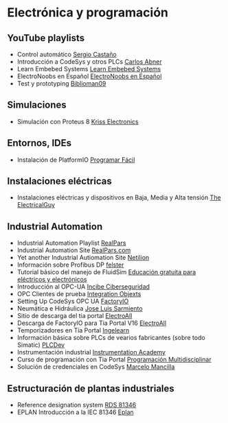 # Electrónica y programación
## YouTube playlists 
* Control automático [Sergio Castaño](https://www.youtube.com/@SergioACGiraldo/playlists)
* Introducción a CodeSys y otros PLCs [Carlos Abner](https://www.youtube.com/@CarlosAbner/playlists)
* Learn Embebed Systems [Learn Embebed Systems](https://www.youtube.com/@LearnEmbeddedSystems/playlists)
* ElectroNoobs en Español [ElectroNoobs en Español](https://www.youtube.com/c/ELECTRONOOBSenEspa%C3%B1ol/playlists)
* Test y prototyping [Biblioman09](https://www.youtube.com/@biblioman09/playlists)
## Simulaciones
* Simulación con Proteus 8 [Kriss Electronics](https://www.youtube.com/watch?v=P5qEspAtW40&t=13s)
## Entornos, IDEs
* Instalación de PlatformIO [Programar Fácil](https://programarfacil.com/blog/arduino-blog/platformio/)
## Instalaciones eléctricas
* Instalaciones eléctricas y dispositivos en Baja, Media y Alta tensión [The ElectricalGuy](https://www.youtube.com/@GauravJ/playlists)
## Industrial Automation
* Industrial Automation Playlist [RealPars](https://www.youtube.com/@realpars/playlists)
* Industrial Automation Site [RealPars.com](https://realpars.com)
* Yet another Industrial Autiomation Site [Netilion](https://netilion.endress.com/blog/)
* Información sobre Profibus DP [felster](https://www.felser.ch/profibus-manual/gsd_dateien.html)
* Tutorial básico del manejo de FluidSim [Educación gratuita para eléctricos y electrónicos](https://www.youtube.com/watch?v=sbkv9evPIkM)
* Introducción al OPC-UA [Incibe Ciberseguridad](https://www.incibe.es/incibe-cert/blog/opc-ua-equilibrio-entre-ciberseguridad-y-rendimiento)
* OPC Clientes de prueba [Integration Objexts](https://integrationobjects.com/sioth/)
* Setting Up CodeSys OPC UA [FactoryIO](https://docs.factoryio.com/tutorials/codesys/setting-up/codesys-opc-ua-sp17/)
* Neumática e Hidráulica [Jose Luis Sarmiento](https://www.youtube.com/@JoseLuisSarmiento/playlists)
* Sitio de descarga del tia portal [ElectroAll](https://www.electroallweb.com/index.php/2020/05/10/como-descargar-tia-portal-v16/)
* Descarga de FactoryIO para Tia Portal V16 [ElectroAll](https://www.electroallweb.com/index.php/2021/11/22/descargar-e-instalar-factory-io-gratis/)
* Temporizadores en Tia Portal [Ingelearn](https://ingelearn.com/temporizadores-en-tia-portal-como-funcionan/)
* Información básica sobre PLCs de vearios fabricantes (sobre todo Simatic) [PLCDev](https://www.plcdev.com/)
* Instrumentación industrial [Instrumentation Academy](https://www.youtube.com/@instrumentationacademy/playlists)
* Curso de programación con Tia Portal [Programación Multidisciplinar](https://www.youtube.com/playlist?list=PLPzFrxDE1SYgRJ5kaU2tCZsCkoFOSS90r)
* Solución de credenciales en CodeSys [Marcelo Mancilla](https://www.youtube.com/watch?v=iBZD0OR8tbQ)
## Estructuración de plantas industriales
* Reference designation system [RDS 81346](https://www.youtube.com/playlist?list=PLgiZBoArEtqGV2au4o70-qMFzj5cKKR5f)
* EPLAN Introducción a la IEC 81346 [Eplan](https://www.youtube.com/watch?v=RPs8XqWLE9U)